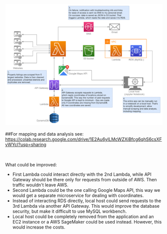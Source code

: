 ![](housing-diagram.png)
<br /><br />
##For mapping and data analysis see: https://colab.research.google.com/drive/1E2Au6yILMcWZXiBfcg6qhS6csXFvWYcI?usp=sharing

<br /><br />
What could be improved:
- First Lambda could interact directly with the 2nd Lambda, while API Gateway should be there only for requests from outside of AWS. Then traffic wouldn't leave AWS.
- Second Lambda could be the one calling Google Maps API, this way we would get a separate microservice for dealing with coordinates.
- Instead of interacting RDS directly, local host could send requests to the 3rd Lambda via another API Gateway. This would improve the database security, but make it difficult to use MySQL workbench.
- Local host could be completely removed from the application and an EC2 instance or a AWS SageMaker could be used instead. However, this would increase the costs.
